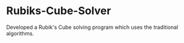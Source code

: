 # Rubiks-Cube-Solver
Developed a Rubik's Cube solving program which uses the traditional algorithms.
